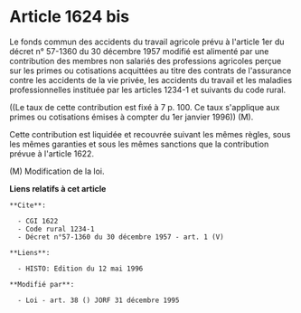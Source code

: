 # Article 1624 bis

Le fonds commun des accidents du travail agricole prévu à l'article 1er du décret n° 57-1360 du 30 décembre 1957 modifié est
alimenté par une contribution des membres non salariés des professions agricoles perçue sur les primes ou cotisations
acquittées au titre des contrats de l'assurance contre les accidents de la vie privée, les accidents du travail et les
maladies professionnelles instituée par les articles 1234-1 et suivants du code rural.

((Le taux de cette contribution est fixé à 7 p. 100. Ce taux s'applique aux primes ou cotisations émises à compter du 1er
janvier 1996)) (M).

Cette contribution est liquidée et recouvrée suivant les mêmes règles, sous les mêmes garanties et sous les mêmes sanctions
que la contribution prévue à l'article 1622.

(M) Modification de la loi.

**Liens relatifs à cet article**

	**Cite**:

	  - CGI 1622
	  - Code rural 1234-1
	  - Décret n°57-1360 du 30 décembre 1957 - art. 1 (V)

	**Liens**:

	  - HISTO: Edition du 12 mai 1996

	**Modifié par**:

	  - Loi - art. 38 () JORF 31 décembre 1995
